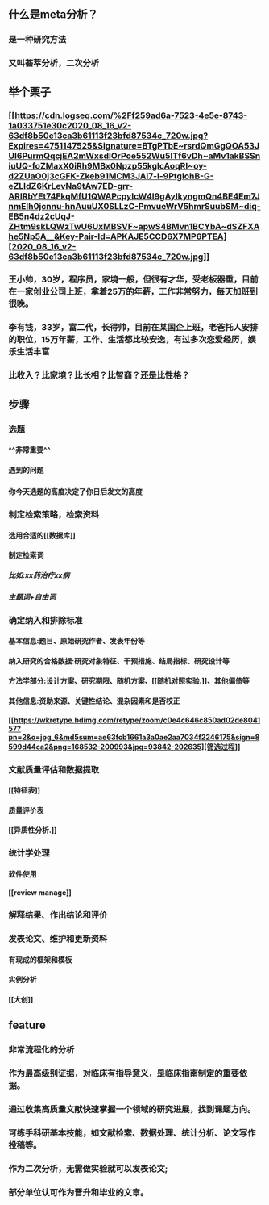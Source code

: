 ## 什么是meta分析？
### 是一种研究方法
### 又叫荟萃分析，二次分析
## 举个栗子
### [[https://cdn.logseq.com/%2Ff259ad6a-7523-4e5e-8743-1a033751e30c2020_08_16_v2-63df8b50e13ca3b61113f23bfd87534c_720w.jpg?Expires=4751147525&Signature=BTgPTbE~rsrdQmGgQOA53JUI6PurmQqcjEA2mWxsdlOrPoe552Wu5ITf6vDh~aMv1akBSSniuUQ-foZMaxX0iRh9MBx0Npzp55kglcAoqRI~oy-d2ZUaO0j3cGFK-Zkeb91MCM3JAi7-l-9PtgIohB-G-eZLIdZ6KrLevNa9tAw7ED-grr-ARIRbYEt74FkqMfU1QWAPcpyIcW4l9gAyIkyngmQn4BE4Em7JnmElh0jcnnu-hnAuuUX0SLLzC-PmvueWrV5hmrSuubSM~diq-EB5n4dz2cUqJ-ZHtm9skLQWzTwU6UxMBSVF~apwS4BMvn1BCYbA~dSZFXAhe5Np5A__&Key-Pair-Id=APKAJE5CCD6X7MP6PTEA][2020_08_16_v2-63df8b50e13ca3b61113f23bfd87534c_720w.jpg]]
### 王小帅，30岁，程序员，家境一般，但很有才华，受老板器重，目前在一家创业公司上班，拿着25万的年薪，工作非常努力，每天加班到很晚。
### 李有钱，33岁，富二代，长得帅，目前在某国企上班，老爸托人安排的职位，15万年薪，工作、生活都比较安逸，有过多次恋爱经历，娱乐生活丰富
### 比收入？比家境？比长相？比智商？还是比性格？
## 步骤
### 选题
#### ^^非常重要^^
#### 遇到的问题
#####
#### 你今天选题的高度决定了你日后发文的高度
### 制定检索策略，检索资料
#### 选用合适的[[数据库]]
#### 制定检索词
##### 比如:xx药治疗xx病
##### 主题词+自由词
### 确定纳入和排除标准
#### 基本信息:题目、原始研究作者、发表年份等
#### 纳入研究的合格数据:研究对象特征、干预措施、结局指标、研究设计等
#### 方法学部分:设计方案、研究期限、随机方案、[[随机对照实验.]]、其他偏倚等
#### 其他信息:资助来源、关键性结论、混杂因素和是否校正
#### [[https://wkretype.bdimg.com/retype/zoom/c0e4c646c850ad02de804157?pn=2&o=jpg_6&md5sum=ae63fcb1661a3a0ae2aa7034f2246175&sign=8599d44ca2&png=168532-200993&jpg=93842-202635][筛选过程]]
### 文献质量评估和数据提取
#### [[特征表]]
#### 质量评价表
#### [[异质性分析.]]
### 统计学处理
#### 软件使用
#### [[review manage]]
### 解释结果、作出结论和评价
### 发表论文、维护和更新资料
#### 有现成的框架和模板
#### 实例分析
#### [[大创]]
## feature
### 非常流程化的分析
### 作为最高级别证据，对临床有指导意义，是临床指南制定的重要依据。
### 通过收集高质量文献快速掌握一个领域的研究进展，找到课题方向。
### 可练手科研基本技能，如文献检索、数据处理、统计分析、论文写作投稿等。
### 作为二次分析，无需做实验就可以发表论文;
### 部分单位认可作为晋升和毕业的文章。
